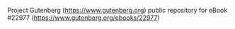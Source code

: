 Project Gutenberg (https://www.gutenberg.org) public repository for eBook #22977 (https://www.gutenberg.org/ebooks/22977)
